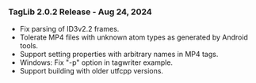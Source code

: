 ### TagLib 2.0.2 Release - Aug 24, 2024

 * Fix parsing of ID3v2.2 frames.
 * Tolerate MP4 files with unknown atom types as generated by Android tools.
 * Support setting properties with arbitrary names in MP4 tags.
 * Windows: Fix "-p" option in tagwriter example.
 * Support building with older utfcpp versions.
